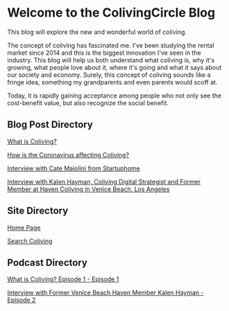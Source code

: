 <h1>Welcome to the ColivingCircle Blog</h1>

This blog will explore the new and wonderful world of coliving. 

The concept of coliving has fascinated me. I've been studying the rental market since 2014 and this is the biggest innovation I've seen in the industry. This blog will help us both understand what coliving is, why it's growing, what people love about it, where it's going and what it says about our society and economy. Surely, this concept of coliving sounds like a fringe idea, something my grandparents and even parents would scoff at. 

Today, it is rapidly gaining acceptance among people who not only see the cost-benefit value, but also recognize the social benefit. 

<h2>Blog Post Directory</h2>

[What is Coliving?](http://blog.colivingcircle.com/2020/03/06/what-is-coliving)

[How is the Coronavirus affecting Coliving?](http://blog.colivingcircle.com/2020/03/15/how-is-coronavirus-affecting-coliving)

[Interview with Cate Maiolini from Startuphome](http://blog.colivingcircle.com/2020/03/25/interview-Cate-Maiolini-startuphome-london)

[Interview with Kalen Hayman, Coliving Digital Strategist and Former Member at Haven Coliving in Venice Beach, Los Angeles](http://blog.colivingcircle.com/2020/04/01/interview-kalen-hayman-haven-coliving)

<h2>Site Directory</h2>

[Home Page](colivingcircle.com)

[Search Coliving](search.colivingcircle.com)

<h2>Podcast Directory</h2>

[What is Coliving? Episode 1 - Episode 1](https://open.spotify.com/episode/7bsj4buFSQ5vsIqHBUEl3h)

[Interview with Former Venice Beach Haven Member Kalen Hayman - Episode 2](https://www.youtube.com/watch?v=O4ixUHsAEiM&t=)
